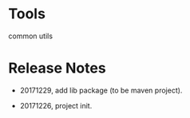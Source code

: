 # Tools
common utils


# Release Notes

* 20171229, add lib package (to be maven project).

* 20171226, project init.

